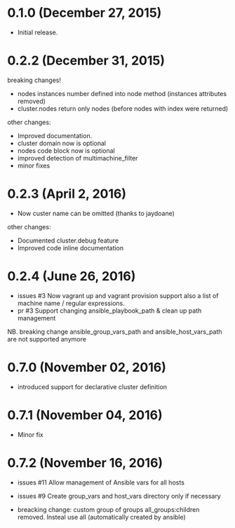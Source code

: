 # 0.1.0 (December 27, 2015)

* Initial release.


# 0.2.2 (December 31, 2015)

breaking changes!
* nodes instances number defined into node method (instances attributes removed)
* cluster.nodes return only nodes (before nodes with index were returned)

other changes:
* Improved documentation.
* cluster domain now is optional
* nodes code block now is optional
* improved detection of multimachine_filter
* minor fixes

# 0.2.3 (April 2, 2016)

* Now custer name can be omitted (thanks to jaydoane)

other changes:
* Documented cluster.debug feature
* Improved code inline documentation

# 0.2.4 (June 26, 2016)

* issues #3 Now vagrant up and vagrant provision support also a list of machine name / regular expressions.
* pr #3 Support changing ansible_playbook_path & clean up   path management

NB. breaking change
ansible_group_vars_path and ansible_host_vars_path are not supported anymore

# 0.7.0 (November 02, 2016)

* introduced support for declarative cluster definition

# 0.7.1 (November 04, 2016)

* Minor fix

# 0.7.2 (November 16, 2016)

* issues #11 Allow management of Ansible vars for all hosts
* issues #9 Create group_vars and host_vars directory only if necessary

* breacking change: custom group of groups all_groups:children removed. Insteal use all (automatically created by ansible)
